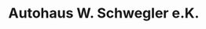 ---
title: "Autohaus W. Schwegler e.K."
url: /friedberg/autohaus-w-schwegler-e-k/
shop: Autowerkstatt
---